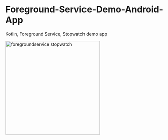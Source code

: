 # Foreground-Service-Demo-Android-App
Kotlin, Foreground Service, Stopwatch demo app

<img alt="foregroundservice stopwatch" src="/img/foregroundservice.gif" width="300">
